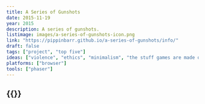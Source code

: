 ```yaml
---
title: A Series of Gunshots
date: 2015-11-19
year: 2015
description: A series of gunshots.
listimage: images/a-series-of-gunshots-icon.png
link: "https://pippinbarr.github.io/a-series-of-gunshots/info/"
draft: false
tags: ["project", "top five"]
ideas: ["violence", "ethics", "minimalism", "the stuff games are made of"]
platforms: ["browser"]
tools: ["phaser"]
---
```


## {{<param title >}}
